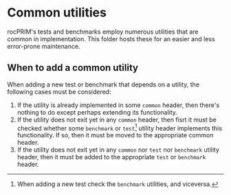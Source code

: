 # Common utilities

rocPRIM's tests and benchmarks employ numerous utilities that are common in implementation. This folder hosts these for an easier and less error-prone maintenance.

## When to add a common utility

When adding a new test or benchmark that depends on a utility, the following cases must be considered:

1. If the utility is already implemented in some `common` header, then there's nothing to do except perhaps extending its functionality.
2. If the utility does not exit yet in any `common` header, then fisrt it must be checked whether some `benchmark` or `test`[^1] utility header implements this functionality. If so, then it must be moved to the appropriate common header.
3. If the utility does not exit yet in any `common` nor `test` nor `benchmark` utility header, then it must be added to the appropriate `test` or `benchmark` header.

[^1]: When adding a new test check the `benchmark` utilities, and viceversa.
